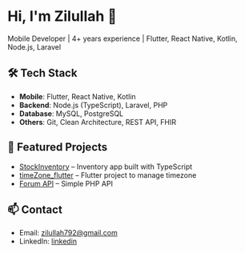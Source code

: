 # Hi, I'm Zilullah 👋
Mobile Developer | 4+ years experience | Flutter, React Native, Kotlin, Node.js, Laravel

## 🛠 Tech Stack
- **Mobile**: Flutter, React Native, Kotlin
- **Backend**: Node.js (TypeScript), Laravel, PHP
- **Database**: MySQL, PostgreSQL
- **Others**: Git, Clean Architecture, REST API, FHIR

## 🚀 Featured Projects
- [StockInventory](https://github.com/zilullah/StockInventory) – Inventory app built with TypeScript
- [timeZone_flutter](https://github.com/zilullah/timeZone_flutter) – Flutter project to manage timezone
- [Forum API](https://github.com/zilullah/simple-api-forum) – Simple PHP API

## 📫 Contact
- Email: zilullah792@gmail.com  
- LinkedIn: [linkedin]((https://www.linkedin.com/in/zilullah-nazir-hadi-9243561aa/))
